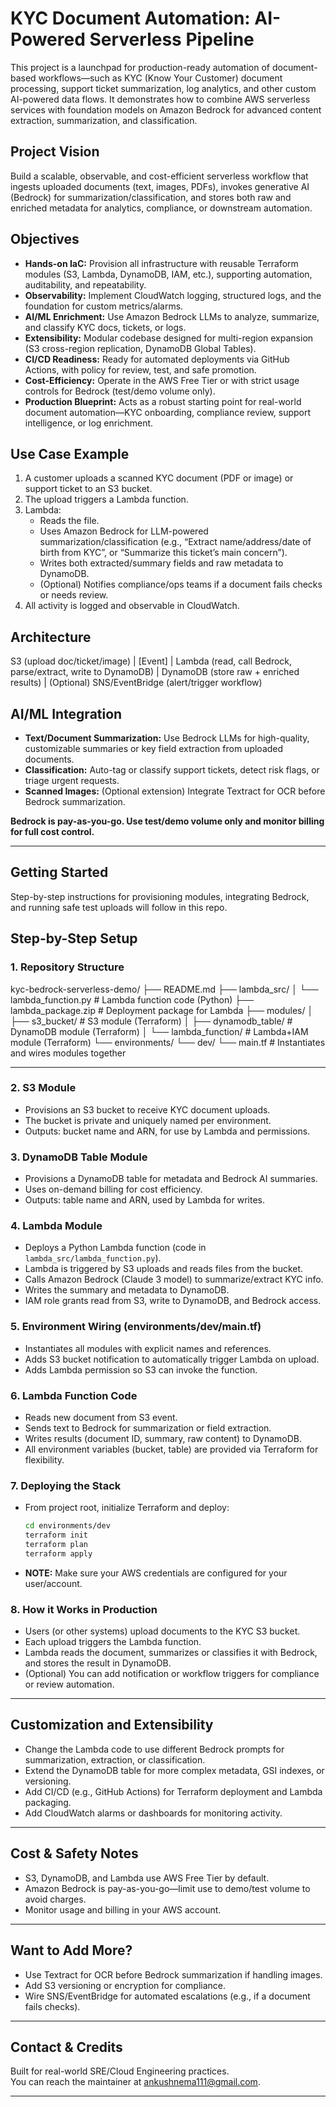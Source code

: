 # KYC Document Automation: AI-Powered Serverless Pipeline

This project is a launchpad for production-ready automation of document-based workflows—such as KYC (Know Your Customer) document processing, support ticket summarization, log analytics, and other custom AI-powered data flows. It demonstrates how to combine AWS serverless services with foundation models on Amazon Bedrock for advanced content extraction, summarization, and classification.

## Project Vision

Build a scalable, observable, and cost-efficient serverless workflow that ingests uploaded documents (text, images, PDFs), invokes generative AI (Bedrock) for summarization/classification, and stores both raw and enriched metadata for analytics, compliance, or downstream automation.

## Objectives

- **Hands-on IaC:** Provision all infrastructure with reusable Terraform modules (S3, Lambda, DynamoDB, IAM, etc.), supporting automation, auditability, and repeatability.
- **Observability:** Implement CloudWatch logging, structured logs, and the foundation for custom metrics/alarms.
- **AI/ML Enrichment:** Use Amazon Bedrock LLMs to analyze, summarize, and classify KYC docs, tickets, or logs.
- **Extensibility:** Modular codebase designed for multi-region expansion (S3 cross-region replication, DynamoDB Global Tables).
- **CI/CD Readiness:** Ready for automated deployments via GitHub Actions, with policy for review, test, and safe promotion.
- **Cost-Efficiency:** Operate in the AWS Free Tier or with strict usage controls for Bedrock (test/demo volume only).
- **Production Blueprint:** Acts as a robust starting point for real-world document automation—KYC onboarding, compliance review, support intelligence, or log enrichment.

## Use Case Example

1. A customer uploads a scanned KYC document (PDF or image) or support ticket to an S3 bucket.
2. The upload triggers a Lambda function.
3. Lambda:
    - Reads the file.
    - Uses Amazon Bedrock for LLM-powered summarization/classification (e.g., “Extract name/address/date of birth from KYC”, or “Summarize this ticket’s main concern”).
    - Writes both extracted/summary fields and raw metadata to DynamoDB.
    - (Optional) Notifies compliance/ops teams if a document fails checks or needs review.
4. All activity is logged and observable in CloudWatch.

## Architecture

S3 (upload doc/ticket/image)
|
[Event]
|
Lambda (read, call Bedrock, parse/extract, write to DynamoDB)
|
DynamoDB (store raw + enriched results)
|
(Optional) SNS/EventBridge (alert/trigger workflow)


## AI/ML Integration

- **Text/Document Summarization:** Use Bedrock LLMs for high-quality, customizable summaries or key field extraction from uploaded documents.
- **Classification:** Auto-tag or classify support tickets, detect risk flags, or triage urgent requests.
- **Scanned Images:** (Optional extension) Integrate Textract for OCR before Bedrock summarization.

**Bedrock is pay-as-you-go. Use test/demo volume only and monitor billing for full cost control.**

---

## Getting Started

Step-by-step instructions for provisioning modules, integrating Bedrock, and running safe test uploads will follow in this repo.
## Step-by-Step Setup

### 1. **Repository Structure**
kyc-bedrock-serverless-demo/
├── README.md
├── lambda_src/
│ └── lambda_function.py # Lambda function code (Python)
├── lambda_package.zip # Deployment package for Lambda
├── modules/
│ ├── s3_bucket/ # S3 module (Terraform)
│ ├── dynamodb_table/ # DynamoDB module (Terraform)
│ └── lambda_function/ # Lambda+IAM module (Terraform)
└── environments/
└── dev/
└── main.tf # Instantiates and wires modules together


---

### 2. **S3 Module**
- Provisions an S3 bucket to receive KYC document uploads.
- The bucket is private and uniquely named per environment.
- Outputs: bucket name and ARN, for use by Lambda and permissions.

### 3. **DynamoDB Table Module**
- Provisions a DynamoDB table for metadata and Bedrock AI summaries.
- Uses on-demand billing for cost efficiency.
- Outputs: table name and ARN, used by Lambda for writes.

### 4. **Lambda Module**
- Deploys a Python Lambda function (code in `lambda_src/lambda_function.py`).
- Lambda is triggered by S3 uploads and reads files from the bucket.
- Calls Amazon Bedrock (Claude 3 model) to summarize/extract KYC info.
- Writes the summary and metadata to DynamoDB.
- IAM role grants read from S3, write to DynamoDB, and Bedrock access.

### 5. **Environment Wiring (environments/dev/main.tf)**
- Instantiates all modules with explicit names and references.
- Adds S3 bucket notification to automatically trigger Lambda on upload.
- Adds Lambda permission so S3 can invoke the function.

### 6. **Lambda Function Code**
- Reads new document from S3 event.
- Sends text to Bedrock for summarization or field extraction.
- Writes results (document ID, summary, raw content) to DynamoDB.
- All environment variables (bucket, table) are provided via Terraform for flexibility.

### 7. **Deploying the Stack**
- From project root, initialize Terraform and deploy:
    ```sh
    cd environments/dev
    terraform init
    terraform plan
    terraform apply
    ```
- **NOTE:** Make sure your AWS credentials are configured for your user/account.

### 8. **How it Works in Production**
- Users (or other systems) upload documents to the KYC S3 bucket.
- Each upload triggers the Lambda function.
- Lambda reads the document, summarizes or classifies it with Bedrock, and stores the result in DynamoDB.
- (Optional) You can add notification or workflow triggers for compliance or review automation.

---

## Customization and Extensibility

- Change the Lambda code to use different Bedrock prompts for summarization, extraction, or classification.
- Extend the DynamoDB table for more complex metadata, GSI indexes, or versioning.
- Add CI/CD (e.g., GitHub Actions) for Terraform deployment and Lambda packaging.
- Add CloudWatch alarms or dashboards for monitoring activity.

---

## Cost & Safety Notes

- S3, DynamoDB, and Lambda use AWS Free Tier by default.
- Amazon Bedrock is pay-as-you-go—limit use to demo/test volume to avoid charges.
- Monitor usage and billing in your AWS account.

---

## Want to Add More?

- Use Textract for OCR before Bedrock summarization if handling images.
- Add S3 versioning or encryption for compliance.
- Wire SNS/EventBridge for automated escalations (e.g., if a document fails checks).

---

## Contact & Credits

Built for real-world SRE/Cloud Engineering practices.  
You can reach the maintainer at ankushnema111@gmail.com.

---
